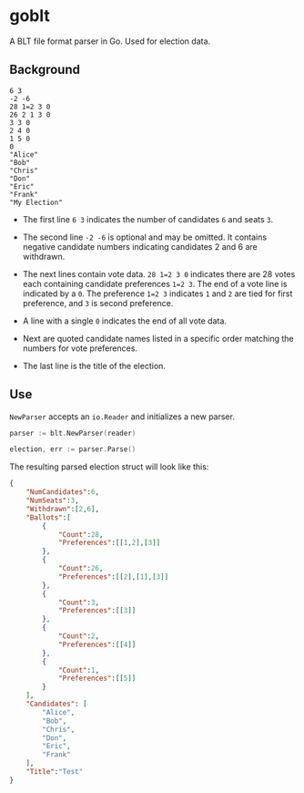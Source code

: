 # goblt
A BLT file format parser in Go. Used for election data.

## Background

```
6 3
-2 -6
28 1=2 3 0
26 2 1 3 0
3 3 0
2 4 0
1 5 0
0
"Alice"
"Bob"
"Chris"
"Don"
"Eric"
"Frank"
"My Election"
```
* The first line `6 3` indicates the number of candidates `6` and seats `3`. 
* The second line `-2 -6` is optional and may be omitted. It contains negative candidate numbers indicating candidates 2 and 6 are withdrawn.
* The next lines contain vote data. `28 1=2 3 0` indicates there are 28 votes each containing candidate preferences `1=2 3`. The end of a vote line is indicated by a `0`. The preference `1=2 3` indicates `1` and `2` are tied for first preference, and `3` is second preference. 

* A line with a single `0` indicates the end of all vote data.
* Next are quoted candidate names listed in a specific order matching the numbers for vote preferences. 
* The last line is the title of the election.

## Use

`NewParser` accepts an `io.Reader` and initializes a new parser. 

```go
parser := blt.NewParser(reader)

election, err := parser.Parse()
```

The resulting parsed election struct will look like this:
```json
{
    "NumCandidates":6,
    "NumSeats":3,
    "Withdrawn":[2,6],
    "Ballots":[
        {
            "Count":28,
            "Preferences":[[1,2],[3]]
        },
        {
            "Count":26,
            "Preferences":[[2],[1],[3]]
        },
        {
            "Count":3,
            "Preferences":[[3]]
        },
        {
            "Count":2,
            "Preferences":[[4]]
        },
        {
            "Count":1,
            "Preferences":[[5]]
        }
    ],
    "Candidates": [
        "Alice",
        "Bob",
        "Chris",
        "Don",
        "Eric",
        "Frank"
    ],
    "Title":"Test"
}
```
